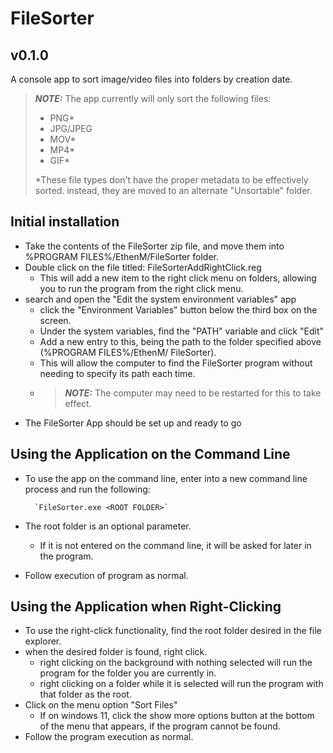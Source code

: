 # FileSorter
## v0.1.0

A console app to sort image/video files into folders by creation date.

> ***NOTE:*** The app currently will only sort the following files:
> - PNG*
> - JPG/JPEG
> - MOV*
> - MP4*
> - GIF*
>
> \*These file types don't have the proper metadata to be effectively sorted. instead, they are
> moved to an alternate "Unsortable" folder.

## Initial installation

- Take the contents of the FileSorter zip file, and move them into %PROGRAM FILES%/EthenM/FileSorter
  folder.
- Double click on the file titled: FileSorterAddRightClick.reg
    - This will add a new item to the right click menu on folders, allowing you to run the program
      from the right click menu.
- search and open the "Edit the system environment variables" app
    - click the "Environment Variables" button below the third box on the screen.
    - Under the system variables, find the "PATH" variable and click "Edit"
    - Add a new entry to this, being the path to the folder specified above (%PROGRAM FILES%/EthenM/
      FileSorter).
    - This will allow the computer to find the FileSorter program without needing to specify its
      path each time.
    - > ***NOTE:*** The computer may need to be restarted for this to take effect.
- The FileSorter App should be set up and ready to go

## Using the Application on the Command Line

- To use the app on the command line, enter into a new command line process and run the following:

        `FileSorter.exe <ROOT FOLDER>`

- The root folder is an optional parameter.
    - If it is not entered on the command line, it will be asked for later in the program.
- Follow execution of program as normal.

## Using the Application when Right-Clicking

- To use the right-click functionality, find the root folder desired in the file explorer.
- when the desired folder is found, right click.
    - right clicking on the background with nothing selected will run the program for the
      folder you are currently in.
    - right clicking on a folder while it is selected will run the program with that folder as the
      root.
- Click on the menu option "Sort Files"
    - If on windows 11, click the show more options button at the bottom of the menu that appears,
      if the program cannot be found.
- Follow the program execution as normal.
